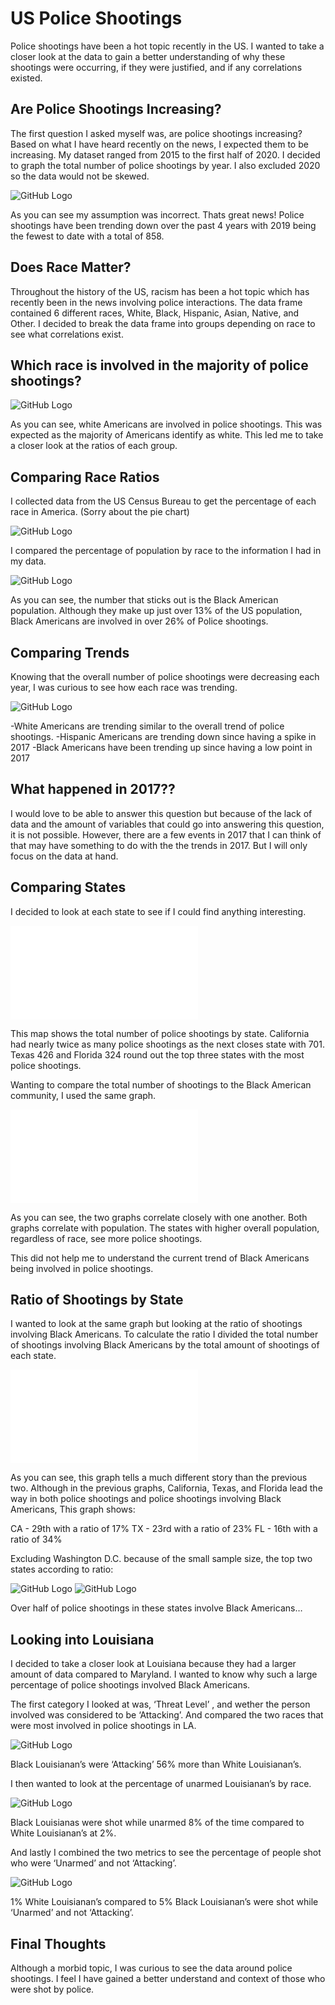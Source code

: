 # US Police Shootings

Police shootings have been a hot topic recently in the US. I wanted to take a closer look at the data to gain a better understanding of why these shootings were occurring, if they were justified, and if any correlations existed. 

## Are Police Shootings Increasing?

The first question I asked myself was, are police shootings increasing? Based on what I have heard recently on the news, I expected them to be increasing. My dataset ranged from 2015 to the first half of 2020. I decided to graph the total number of police shootings by year. I also excluded 2020 so the data would not be skewed.

![GitHub Logo](./shootings_per_year.png)

As you can see my assumption was incorrect. Thats great news! Police shootings have been trending down over the past 4 years with 2019 being the fewest to date with a total of 858.


## Does Race Matter?

Throughout the history of the US, racism has been a hot topic which has recently been in the news involving police interactions. The data frame contained 6 different races, White, Black, Hispanic, Asian, Native, and Other. I decided to break the data frame into groups depending on race to see what correlations exist.

## Which race is involved in the majority of police shootings? 

![GitHub Logo](./shootings_by_race.png)

As you can see, white Americans are involved in police shootings. This was expected as the majority of Americans identify as white. This led me to take a closer look at the ratios of each group.

## Comparing Race Ratios

I collected data from the US Census Bureau to get the percentage of each race in America. (Sorry about the pie chart)

![GitHub Logo](./population_pie.png)

I compared the percentage of population by race to the information I had in my data. 

![GitHub Logo](./race_pie.png)

As you can see, the number that sticks out is the Black American population. Although they make up just over 13% of the US population, Black Americans are involved in over 26% of Police shootings.

## Comparing Trends

Knowing that the overall number of police shootings were decreasing each year, I was curious to see how each race was trending. 

![GitHub Logo](./shootings_per_year_race.png)

-White Americans are trending similar to the overall trend of police shootings. 
-Hispanic Americans are trending down since having a spike in 2017
-Black Americans have been trending up since having a low point in 2017

## What happened in 2017??

I would love to be able to answer this question but because of the lack of data and the amount of variables that could go into answering this question, it is not possible. However, there are a few events in 2017 that I can think of that may have something to do with the the trends in 2017. But I will only focus on the data at hand.

## Comparing States

I decided to look at each state to see if I could find anything interesting.

![GitHub Logo](./shooting_by_state.html)

This map shows the total number of police shootings by state. California had nearly twice as many police shootings as the next closes state with 701. Texas 426 and Florida 324 round out the top three states with the most police shootings.

Wanting to compare the total number of shootings to the Black American community, I used the same graph.

![GitHub Logo](./shooting_map_black.html)

As you can see, the two graphs correlate closely with one another. Both graphs correlate with population. The states with higher overall population, regardless of race, see more police shootings. 

This did not help me to understand the current trend of Black Americans being involved in police shootings.

##  Ratio of Shootings by State

I wanted to look at the same graph but looking at the ratio of shootings involving Black Americans. To calculate the ratio I divided the total number of shootings involving Black Americans by the total amount of shootings of each state.

![GitHub Logo](./shooting_map_black_ratio.html)

As you can see, this graph tells a much different story than the previous two. Although in the previous graphs, California, Texas, and Florida lead the way in both police shootings and police shootings involving Black Americans, This graph shows:

CA - 29th with a ratio of 17%
TX - 23rd with a ratio of 23%
FL - 16th with a ratio of 34%

Excluding Washington D.C. because of the small sample size, the top two states according to ratio:

![GitHub Logo](./md_ratio_donut.png)
![GitHub Logo](./la_ratio_donut.png)


Over half of police shootings in these states involve Black Americans…

## Looking into Louisiana

I decided to take a closer look at Louisiana because they had a larger amount of data compared to Maryland. I wanted to know why such a large percentage of police shootings involved Black Americans.

The first category I looked at was, ‘Threat Level’ , and wether the person involved was considered to be ‘Attacking’. And compared the two races that were most involved in police shootings in LA.

![GitHub Logo](./la_attacking_bar.png)

Black Louisianan’s were ‘Attacking’ 56% more than White Louisianan’s.

I then wanted to look at the percentage of unarmed Louisianan’s by race.

![GitHub Logo](./la_unarmed_bar.png)

Black Louisianas were shot while unarmed 8% of the time compared to White Louisianan’s at 2%.

And lastly I combined the two metrics to see the percentage of people shot who were ‘Unarmed’ and not ‘Attacking’.

![GitHub Logo](./la_unarmed&not_attacking_bar.png)

1% White Louisianan’s compared to 5% Black Louisianan’s were shot while  ‘Unarmed’ and not ‘Attacking’.

## Final Thoughts

Although a morbid topic, I was curious to see the data around police shootings. I feel I have gained a better understand and context of those who were shot by police. 



